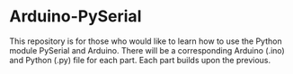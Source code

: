 # Arduino-PySerial
This repository is for those who would like to learn how to use the Python module PySerial and Arduino. There will be a corresponding Arduino (.ino) and Python (.py) file for each part. Each part builds upon the previous.
